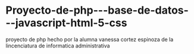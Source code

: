 # Proyecto-de-php---base-de-datos---javascript-html-5-css
proyecto de php hecho por la alumna vanessa cortez espinoza de la lincenciatura de informatica administrativa 
